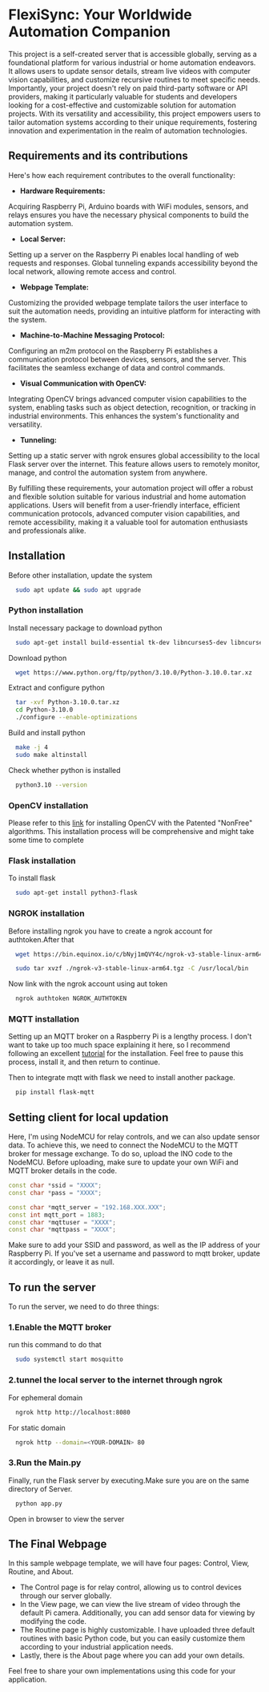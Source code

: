 
# FlexiSync: Your Worldwide Automation Companion
This project is a self-created server that is accessible globally, serving as a foundational platform for various industrial or home automation endeavors. It allows users to update sensor details, stream live videos with computer vision capabilities, and customize recursive routines to meet specific needs. Importantly, your project doesn't rely on paid third-party software or API providers, making it particularly valuable for students and developers looking for a cost-effective and customizable solution for automation projects. With its versatility and accessibility, this project empowers users to tailor automation systems according to their unique requirements, fostering innovation and experimentation in the realm of automation technologies.



## Requirements and its contributions

Here's how each requirement contributes to the overall functionality:

- **Hardware Requirements:**

Acquiring Raspberry Pi, Arduino boards with WiFi modules, sensors, and relays ensures you have the necessary physical components to build the automation system.
- **Local Server:**

Setting up a server on the Raspberry Pi enables local handling of web requests and responses. Global tunneling expands accessibility beyond the local network, allowing remote access and control.
- **Webpage Template:**
  
Customizing the provided webpage template tailors the user interface to suit the automation needs, providing an intuitive platform for interacting with the system.
- **Machine-to-Machine Messaging Protocol:**

Configuring an m2m protocol on the Raspberry Pi establishes a communication protocol between devices, sensors, and the server. This facilitates the seamless exchange of data and control commands.
- **Visual Communication with OpenCV:**

Integrating OpenCV brings advanced computer vision capabilities to the system, enabling tasks such as object detection, recognition, or tracking in industrial environments. This enhances the system's functionality and versatility.
- **Tunneling:**

Setting up a static server with ngrok ensures global accessibility to the local Flask server over the internet. This feature allows users to remotely monitor, manage, and control the automation system from anywhere.

By fulfilling these requirements, your automation project will offer a robust and flexible solution suitable for various industrial and home automation applications. Users will benefit from a user-friendly interface, efficient communication protocols, advanced computer vision capabilities, and remote accessibility, making it a valuable tool for automation enthusiasts and professionals alike.






## Installation

Before other installation, update the system

```bash
  sudo apt update && sudo apt upgrade
```
### Python installation
    
Install necessary package to download python

```bash
  sudo apt-get install build-essential tk-dev libncurses5-dev libncursesw5-dev libreadline6-dev libdb5.3-dev libgdbm-dev libsqlite3-dev libssl-dev libbz2-dev libexpat1-dev liblzma-dev zlib1g-dev libffi-dev
```

Download python

```bash
  wget https://www.python.org/ftp/python/3.10.0/Python-3.10.0.tar.xz
```
    
Extract and configure python

```bash
  tar -xvf Python-3.10.0.tar.xz
  cd Python-3.10.0
  ./configure --enable-optimizations
```
    
Build and install python

```bash
  make -j 4
  sudo make altinstall
```
    
Check whether python is installed

```bash
  python3.10 --version
```

### OpenCV installation
Please refer to this [link](https://pyimagesearch.com/2019/09/16/install-opencv-4-on-raspberry-pi-4-and-raspbian-buster/) for installing OpenCV with the Patented "NonFree" algorithms. This installation process will be comprehensive and might take some time to complete

### Flask installation

To install flask

```bash
  sudo apt-get install python3-flask
```

### NGROK installation

Before installing ngrok you have to create a ngrok account for authtoken.After that

```bash
  wget https://bin.equinox.io/c/bNyj1mQVY4c/ngrok-v3-stable-linux-arm64.tgz
```

```bash
  sudo tar xvzf ./ngrok-v3-stable-linux-arm64.tgz -C /usr/local/bin
```


Now link with the ngrok account using aut token

```bash
  ngrok authtoken NGROK_AUTHTOKEN
```

### MQTT installation

Setting up an MQTT broker on a Raspberry Pi is a lengthy process. I don't want to take up too much space explaining it here, so I recommend following an excellent [tutorial](https://randomnerdtutorials.com/how-to-install-mosquitto-broker-on-raspberry-pi/) for the installation. Feel free to pause this process, install it, and then return to continue.

Then to integrate mqtt with flask we need to install another package.

```bash
  pip install flask-mqtt
```








## Setting client for local updation

Here, I'm using NodeMCU for relay controls, and we can also update sensor data. To achieve this, we need to connect the NodeMCU to the MQTT broker for message exchange. To do so, upload the INO code to the NodeMCU. Before uploading, make sure to update your own WiFi and MQTT broker details in the code.

```cpp
const char *ssid = "XXXX";
const char *pass = "XXXX";

const char *mqtt_server = "192.168.XXX.XXX";
const int mqtt_port = 1883;
const char *mqttuser = "XXXX";
const char *mqttpass = "XXXX";

```
Make sure to add your SSID and password, as well as the IP address of your Raspberry Pi. If you've set a username and password to mqtt broker, update it accordingly, or leave it as null.
## To run the server

To run the server, we need to do three things:

### 1.Enable the MQTT broker

run this command to do that

```bash
  sudo systemctl start mosquitto
```


### 2.tunnel the local server to the internet through ngrok

For ephemeral domain

```bash
  ngrok http http://localhost:8080
```

For static domain

```bash
  ngrok http --domain=<YOUR-DOMAIN> 80
```

### 3.Run the Main.py

Finally, run the Flask server by executing.Make sure you are on the same directory of Server.

```bash
  python app.py
```

Open <YOUR-DOMAIN> in browser to view the server

## The Final Webpage

In this sample webpage template, we will have four pages: Control, View, Routine, and About.

- The Control page is for relay control, allowing us to control devices through our server globally.
- In the View page, we can view the live stream of video through the default Pi camera. Additionally, you can add sensor data for viewing by modifying the code.
- The Routine page is highly customizable. I have uploaded three default routines with basic Python code, but you can easily customize them according to your industrial application needs.
- Lastly, there is the About page where you can add your own details. 

Feel free to share your own implementations using this code for your application.




